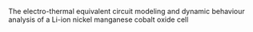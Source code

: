 <html>
<p>The electro-thermal equivalent circuit modeling and dynamic behaviour analysis of a Li-ion nickel manganese cobalt oxide cell</p>
</html>


